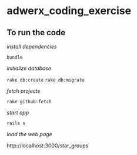 # adwerx_coding_exercise

## To run the code
*install dependencies*

  `bundle`
  
*initialize database*

  `rake db:create`
  `rake db:migrate`
  
*fetch projects*

  `rake github:fetch`
  
*start app*

  `rails s`

*load the web page*

  http://localhost:3000/star_groups
  
